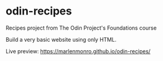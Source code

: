 # odin-recipes
Recipes project from The Odin Project's Foundations course

Build a very basic website using only HTML.

Live preview: https://marlenmonro.github.io/odin-recipes/
